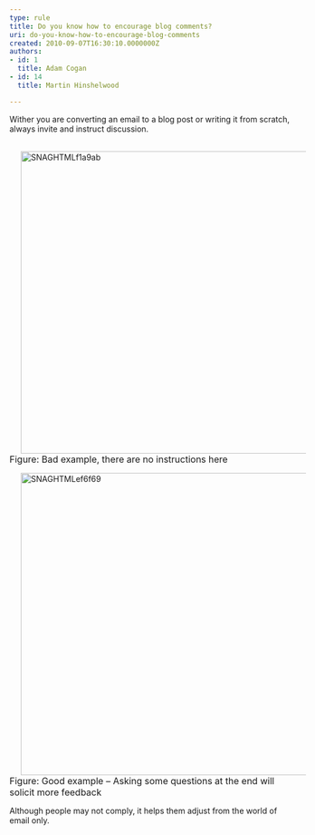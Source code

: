 ```yaml
---
type: rule
title: Do you know how to encourage blog comments?
uri: do-you-know-how-to-encourage-blog-comments
created: 2010-09-07T16:30:10.0000000Z
authors:
- id: 1
  title: Adam Cogan
- id: 14
  title: Martin Hinshelwood

---
```




<span class='intro'> Wither you are converting an email to a blog post or writing it from scratch, always invite and instruct discussion. 
 </span>


  <p>&#160;<img title="SNAGHTMLf1a9ab" style="background-image&#58;none;border-bottom&#58;0px;border-left&#58;0px;margin&#58;0px 20px;padding-left&#58;0px;width&#58;800px;padding-right&#58;0px;display&#58;inline;height&#58;533px;border-top&#58;0px;border-right&#58;0px;padding-top&#58;0px;" alt="SNAGHTMLf1a9ab" src="/PublishingImages/RulesBloggingFeedbackBad.jpg" border="0" /><br>
<font class="ms-rteCustom-FigureBad" size="+0">Figure&#58; Bad example, there are no instructions here</font></p>
<p><img title="SNAGHTMLef6f69" style="background-image&#58;none;border-bottom&#58;0px;border-left&#58;0px;margin&#58;0px 20px;padding-left&#58;0px;width&#58;800px;padding-right&#58;0px;display&#58;inline;height&#58;533px;border-top&#58;0px;border-right&#58;0px;padding-top&#58;0px;" alt="SNAGHTMLef6f69" src="/PublishingImages/RulesBloggingFeedbackGood.jpg" border="0" /><br>
<font class="ms-rteCustom-FigureGood" size="+0">Figure&#58; Good example&#160;– Asking some questions at the end will solicit more feedback</font></p>
<p>Although people may not comply, it helps them adjust from the world of email only.</p>




